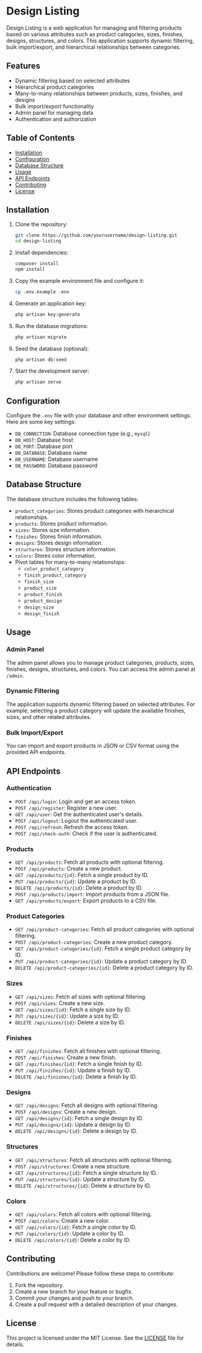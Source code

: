 # Design Listing

Design Listing is a web application for managing and filtering products based on various attributes such as product categories, sizes, finishes, designs, structures, and colors. This application supports dynamic filtering, bulk import/export, and hierarchical relationships between categories.

## Features

- Dynamic filtering based on selected attributes
- Hierarchical product categories
- Many-to-many relationships between products, sizes, finishes, and designs
- Bulk import/export functionality
- Admin panel for managing data
- Authentication and authorization

## Table of Contents

- [Installation](#installation)
- [Configuration](#configuration)
- [Database Structure](#database-structure)
- [Usage](#usage)
- [API Endpoints](#api-endpoints)
- [Contributing](#contributing)
- [License](#license)

## Installation

1. Clone the repository:
    ```sh
    git clone https://github.com/yourusername/design-listing.git
    cd design-listing
    ```

2. Install dependencies:
    ```sh
    composer install
    npm install
    ```

3. Copy the example environment file and configure it:
    ```sh
    cp .env.example .env
    ```

4. Generate an application key:
    ```sh
    php artisan key:generate
    ```

5. Run the database migrations:
    ```sh
    php artisan migrate
    ```

6. Seed the database (optional):
    ```sh
    php artisan db:seed
    ```

7. Start the development server:
    ```sh
    php artisan serve
    ```

## Configuration

Configure the `.env` file with your database and other environment settings. Here are some key settings:

- `DB_CONNECTION`: Database connection type (e.g., `mysql`)
- `DB_HOST`: Database host
- `DB_PORT`: Database port
- `DB_DATABASE`: Database name
- `DB_USERNAME`: Database username
- `DB_PASSWORD`: Database password

## Database Structure

The database structure includes the following tables:

- `product_categories`: Stores product categories with hierarchical relationships.
- `products`: Stores product information.
- `sizes`: Stores size information.
- `finishes`: Stores finish information.
- `designs`: Stores design information.
- `structures`: Stores structure information.
- `colors`: Stores color information.
- Pivot tables for many-to-many relationships:
  - `color_product_category`
  - `finish_product_category`
  - `finish_size`
  - `product_size`
  - `product_finish`
  - `product_design`
  - `design_size`
  - `design_finish`

## Usage

### Admin Panel

The admin panel allows you to manage product categories, products, sizes, finishes, designs, structures, and colors. You can access the admin panel at `/admin`.

### Dynamic Filtering

The application supports dynamic filtering based on selected attributes. For example, selecting a product category will update the available finishes, sizes, and other related attributes.

### Bulk Import/Export

You can import and export products in JSON or CSV format using the provided API endpoints.

## API Endpoints

### Authentication

- `POST /api/login`: Login and get an access token.
- `POST /api/register`: Register a new user.
- `GET /api/user`: Get the authenticated user's details.
- `POST /api/logout`: Logout the authenticated user.
- `POST /api/refresh`: Refresh the access token.
- `POST /api/check-auth`: Check if the user is authenticated.

### Products

- `GET /api/products`: Fetch all products with optional filtering.
- `POST /api/products`: Create a new product.
- `GET /api/products/{id}`: Fetch a single product by ID.
- `PUT /api/products/{id}`: Update a product by ID.
- `DELETE /api/products/{id}`: Delete a product by ID.
- `POST /api/products/import`: Import products from a JSON file.
- `GET /api/products/export`: Export products to a CSV file.

### Product Categories

- `GET /api/product-categories`: Fetch all product categories with optional filtering.
- `POST /api/product-categories`: Create a new product category.
- `GET /api/product-categories/{id}`: Fetch a single product category by ID.
- `PUT /api/product-categories/{id}`: Update a product category by ID.
- `DELETE /api/product-categories/{id}`: Delete a product category by ID.

### Sizes

- `GET /api/sizes`: Fetch all sizes with optional filtering.
- `POST /api/sizes`: Create a new size.
- `GET /api/sizes/{id}`: Fetch a single size by ID.
- `PUT /api/sizes/{id}`: Update a size by ID.
- `DELETE /api/sizes/{id}`: Delete a size by ID.

### Finishes

- `GET /api/finishes`: Fetch all finishes with optional filtering.
- `POST /api/finishes`: Create a new finish.
- `GET /api/finishes/{id}`: Fetch a single finish by ID.
- `PUT /api/finishes/{id}`: Update a finish by ID.
- `DELETE /api/finishes/{id}`: Delete a finish by ID.

### Designs

- `GET /api/designs`: Fetch all designs with optional filtering.
- `POST /api/designs`: Create a new design.
- `GET /api/designs/{id}`: Fetch a single design by ID.
- `PUT /api/designs/{id}`: Update a design by ID.
- `DELETE /api/designs/{id}`: Delete a design by ID.

### Structures

- `GET /api/structures`: Fetch all structures with optional filtering.
- `POST /api/structures`: Create a new structure.
- `GET /api/structures/{id}`: Fetch a single structure by ID.
- `PUT /api/structures/{id}`: Update a structure by ID.
- `DELETE /api/structures/{id}`: Delete a structure by ID.

### Colors

- `GET /api/colors`: Fetch all colors with optional filtering.
- `POST /api/colors`: Create a new color.
- `GET /api/colors/{id}`: Fetch a single color by ID.
- `PUT /api/colors/{id}`: Update a color by ID.
- `DELETE /api/colors/{id}`: Delete a color by ID.

## Contributing

Contributions are welcome! Please follow these steps to contribute:

1. Fork the repository.
2. Create a new branch for your feature or bugfix.
3. Commit your changes and push to your branch.
4. Create a pull request with a detailed description of your changes.

## License

This project is licensed under the MIT License. See the [LICENSE](LICENSE) file for details.

